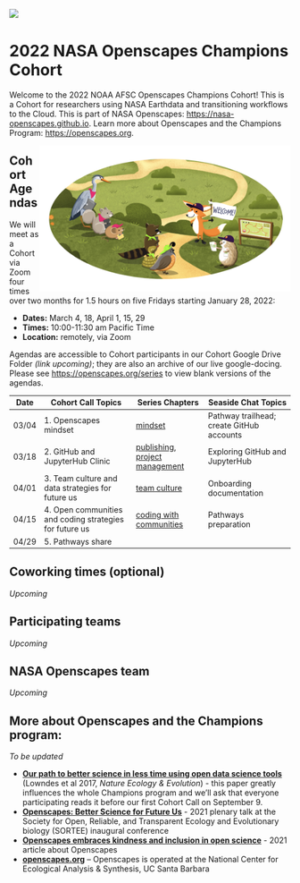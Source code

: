 <a align="left" href="https://github.com/nasa-openscapes/2022-nasa/"><img src="https://github.githubassets.com/images/modules/logos_page/GitHub-Mark.png" width="35px"></a>

# 2022 NASA Openscapes Champions Cohort

Welcome to the 2022 NOAA AFSC Openscapes Champions Cohort! This is a Cohort for researchers using NASA Earthdata and transitioning workflows to the Cloud. This is part of NASA Openscapes: <https://nasa-openscapes.github.io>. Learn more about Openscapes and the Champions Program: <https://openscapes.org>. 

<img align="right" src="horst-champions-trailhead.png" width="450">  

## Cohort Agendas

We will meet as a Cohort via Zoom four times over two months for 1.5 hours on five Fridays starting January 28, 2022:

- **Dates:** March 4, 18, April 1, 15, 29
- **Times:** 10:00-11:30 am Pacific Time
- **Location:** remotely, via Zoom


Agendas are accessible to Cohort participants in our Cohort Google Drive Folder *(link upcoming)*; they are also an archive of our live google-docing. Please see <https://openscapes.org/series> to view blank versions of the agendas. 

Date | Cohort Call Topics          | Series Chapters |      Seaside Chat Topics
----| ------------------|----------------------|--------------------------------
03/04 | 1. Openscapes mindset | [mindset](https://openscapes.github.io/series/mindset) | Pathway trailhead; create GitHub accounts 
03/18 | 2. GitHub and JupyterHub Clinic <br> | [publishing](https://openscapes.github.io/series/github-pub), [project management](https://openscapes.github.io/series/github-issues) | Exploring GitHub and JupyterHub
04/01 | 3. Team culture and data strategies for future us | [team culture](https://openscapes.github.io/series/team-culture) | Onboarding documentation 
04/15 | 4. Open communities and coding strategies for future us | [coding with communities](https://openscapes.github.io/series/communities) | Pathways preparation
04/29 | 5. Pathways share |  | 

## Coworking times (optional)

*Upcoming*


## Participating teams

*Upcoming*

## NASA Openscapes team

*Upcoming*

## More about Openscapes and the Champions program:

*To be updated*

* **[Our path to better science in less time using open data science tools](https://www.nature.com/articles/s41559-017-0160)** (Lowndes et al 2017, _Nature Ecology & Evolution_) - this paper greatly influences the whole Champions program and we’ll ask that everyone participating reads it before our first Cohort Call on September 9. 
* **[Openscapes: Better Science for Future Us](https://docs.google.com/presentation/d/1HGw4P095-lblHiGQHXYidHiVysjrPxuojxTxKtE13vk/edit#slide=id.ge2b7c2f974_0_2017)** - 2021 plenary talk at the Society for Open, Reliable, and Transparent Ecology and Evolutionary biology (SORTEE) inaugural conference 
* **[Openscapes embraces kindness and inclusion in open science](https://sparcopen.org/impact-story/openscapes-embraces-kindness-and-inclusion-of-open-science/)** - 2021 article about Openscapes
* **[openscapes.org](https://openscapes.org/)** – Openscapes is operated at the National Center for Ecological Analysis & Synthesis, UC Santa Barbara


